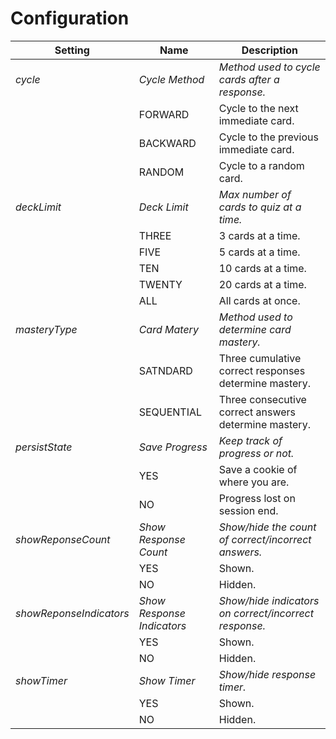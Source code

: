 # Configuration

Setting                 | Name                       | Description
----------------------- | ---------------            | -------------
*cycle*                 | *Cycle Method*             | *Method used to cycle cards after a response.*
                        | FORWARD                    | Cycle to the next immediate card.
                        | BACKWARD                   | Cycle to the previous immediate card.
                        | RANDOM                     | Cycle to a random card.
*deckLimit*             | *Deck Limit*               | *Max number of cards to quiz at a time.*
                        | THREE                      | 3 cards at a time.
                        | FIVE                       | 5 cards at a time.
                        | TEN                        | 10 cards at a time.
                        | TWENTY                     | 20 cards at a time.
                        | ALL                        | All cards at once.
*masteryType*           | *Card Matery*              | *Method used to determine card mastery.*
                        | SATNDARD                   | Three cumulative correct responses determine mastery.
                        | SEQUENTIAL                 | Three consecutive correct answers determine mastery.
*persistState*          | *Save Progress*            | *Keep track of progress or not.*
                        | YES                        | Save a cookie of where you are.
                        | NO                         | Progress lost on session end.
*showReponseCount*      | *Show Response Count*      | *Show/hide the count of correct/incorrect answers.*
                        | YES                        | Shown.
                        | NO                         | Hidden.
*showReponseIndicators* | *Show Response Indicators* | *Show/hide indicators on correct/incorrect response.*
                        | YES                        | Shown.
                        | NO                         | Hidden.
*showTimer*             | *Show Timer*               | *Show/hide response timer.*
                        | YES                        | Shown.
                        | NO                         | Hidden.